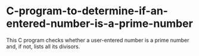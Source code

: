 # C-program-to-determine-if-an-entered-number-is-a-prime-number
This C program checks whether a user-entered number is a prime number and, if not, lists all its divisors.
